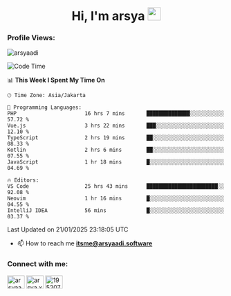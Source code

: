 <h1 align="center">Hi, I'm arsya 
  <img src="https://media.giphy.com/media/hvRJCLFzcasrR4ia7z/giphy.gif" width="30px"/>
</h1>

<p align="left"> <h3>Profile Views:</h3> <img src="https://komarev.com/ghpvc/?username=arsyaadi&label=Profile%20views&color=0e75b6&style=flat" alt="arsyaadi" /> </p>

<!--START_SECTION:waka-->
![Code Time](http://img.shields.io/badge/Code%20Time-3%2C629%20hrs%2022%20mins-blue)

📊 **This Week I Spent My Time On** 

```text
🕑︎ Time Zone: Asia/Jakarta

💬 Programming Languages: 
PHP                      16 hrs 7 mins       ██████████████░░░░░░░░░░░   57.72 % 
Vue.js                   3 hrs 22 mins       ███░░░░░░░░░░░░░░░░░░░░░░   12.10 % 
TypeScript               2 hrs 19 mins       ██░░░░░░░░░░░░░░░░░░░░░░░   08.33 % 
Kotlin                   2 hrs 6 mins        ██░░░░░░░░░░░░░░░░░░░░░░░   07.55 % 
JavaScript               1 hr 18 mins        █░░░░░░░░░░░░░░░░░░░░░░░░   04.69 % 

🔥 Editors: 
VS Code                  25 hrs 43 mins      ███████████████████████░░   92.08 % 
Neovim                   1 hr 16 mins        █░░░░░░░░░░░░░░░░░░░░░░░░   04.55 % 
IntelliJ IDEA            56 mins             █░░░░░░░░░░░░░░░░░░░░░░░░   03.37 % 
```


 Last Updated on 21/01/2025 23:18:05 UTC
<!--END_SECTION:waka-->

- 📫 How to reach me **itsme@arsyaadi.software**


<h3 align="left">Connect with me:</h3>
<p align="left">
<a href="https://linkedin.com/in/arsyaadi" target="blank"><img align="center" src="https://raw.githubusercontent.com/rahuldkjain/github-profile-readme-generator/master/src/images/icons/Social/linked-in-alt.svg" alt="arsyaadi" height="30" width="40" /></a>
<a href="https://fb.com/arsya.xkz" target="blank"><img align="center" src="https://raw.githubusercontent.com/rahuldkjain/github-profile-readme-generator/master/src/images/icons/Social/facebook.svg" alt="arsya.xkz" height="30" width="40" /></a>
<a href="https://stackoverflow.com/users/19520749" target="blank"><img align="center" src="https://raw.githubusercontent.com/rahuldkjain/github-profile-readme-generator/master/src/images/icons/Social/stack-overflow.svg" alt="19520749" height="30" width="40" /></a>
</p>

